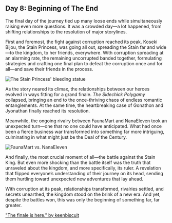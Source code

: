 ## Day 8: Beginning of The End

The final day of the journey tied up many loose ends while simultaneously raising even more questions. It was a crowded day—a lot happened, from shifting relationships to the resolution of major storylines.

First and foremost, the fight against corruption reached its peak. Koseki Bijou, the Stain Princess, was going all out, spreading the Stain far and wide—to the kingdom, to her friends, everywhere. With corruption spreading at an alarming rate, the remaining uncorrupted banded together, formulating strategies and crafting one final plan to defeat the corruption once and for all—and save their friends in the process.

![The Stain Princess' bleeding statue](images-opt/corruption-opt.webp)

As the story neared its climax, the relationships between our heroes evolved in ways fitting for a grand finale. _The Sidechick Polygamy_ collapsed, bringing an end to the once-thriving chaos of endless romantic entanglements. At the same time, the heartbreaking case of Gonathon and Jyonathan finally reached its resolution.

Meanwhile, the ongoing rivalry between FaunaMart and NanaEleven took an unexpected turn—one that no one could have anticipated. What had once been a fierce business war transformed into something far more intriguing, culminating in what might just be the Deal of the Century.

![FaunaMart vs. NanaEleven](images-opt/faunamoom-opt.webp)

And finally, the most crucial moment of all—the battle against the Stain King. But even more shocking than the battle itself was the truth that unraveled about the kingdom, and more specifically, its ruler. A revelation that flipped everyone’s understanding of their journey on its head, sending them hurtling toward unexpected new adventures that lay ahead.

With corruption at its peak, relationships transformed, rivalries settled, and secrets unearthed, the kingdom stood on the brink of a new era. And yet, despite the battles won, this was only the beginning of something far, far greater.

["The finale is here." by keenbiscuit](https://x.com/keenbiscuit/status/1832589405451931972)
